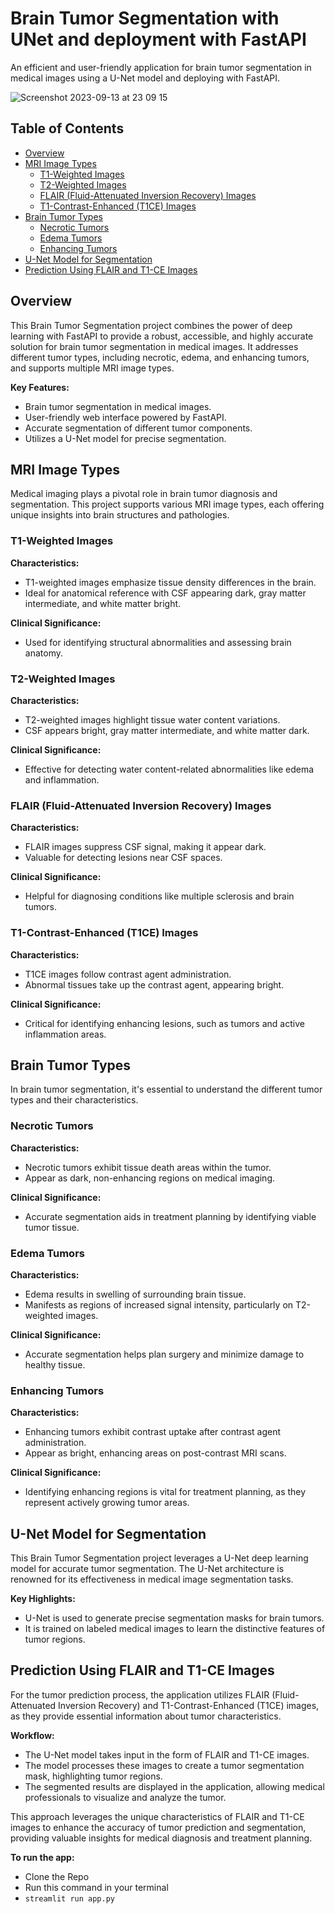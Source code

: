 # Brain Tumor Segmentation with UNet and deployment with FastAPI

An efficient and user-friendly application for brain tumor segmentation in medical images using a U-Net model and deploying with FastAPI.

![Screenshot 2023-09-13 at 23 09 15](https://github.com/iitimii/Brain-Tumour-Segmentation-with-UNet/assets/106264110/1a9855bf-16f5-4a4a-85de-fc4f0c7bc6a7)

## Table of Contents

- [Overview](#overview)
- [MRI Image Types](#mri-image-types)
  - [T1-Weighted Images](#t1-weighted-images)
  - [T2-Weighted Images](#t2-weighted-images)
  - [FLAIR (Fluid-Attenuated Inversion Recovery) Images](#flair-fluid-attenuated-inversion-recovery-images)
  - [T1-Contrast-Enhanced (T1CE) Images](#t1-contrast-enhanced-t1ce-images)
- [Brain Tumor Types](#brain-tumor-types)
  - [Necrotic Tumors](#necrotic-tumors)
  - [Edema Tumors](#edema-tumors)
  - [Enhancing Tumors](#enhancing-tumors)
- [U-Net Model for Segmentation](#u-net-model-for-segmentation)
- [Prediction Using FLAIR and T1-CE Images](#prediction-using-flair-and-t1-ce-images)

## Overview

This Brain Tumor Segmentation project combines the power of deep learning with FastAPI to provide a robust, accessible, and highly accurate solution for brain tumor segmentation in medical images. It addresses different tumor types, including necrotic, edema, and enhancing tumors, and supports multiple MRI image types.

**Key Features:**

- Brain tumor segmentation in medical images.
- User-friendly web interface powered by FastAPI.
- Accurate segmentation of different tumor components.
- Utilizes a U-Net model for precise segmentation.

## MRI Image Types

Medical imaging plays a pivotal role in brain tumor diagnosis and segmentation. This project supports various MRI image types, each offering unique insights into brain structures and pathologies.

### T1-Weighted Images

**Characteristics:**

- T1-weighted images emphasize tissue density differences in the brain.
- Ideal for anatomical reference with CSF appearing dark, gray matter intermediate, and white matter bright.

**Clinical Significance:**

- Used for identifying structural abnormalities and assessing brain anatomy.

### T2-Weighted Images

**Characteristics:**

- T2-weighted images highlight tissue water content variations.
- CSF appears bright, gray matter intermediate, and white matter dark.

**Clinical Significance:**

- Effective for detecting water content-related abnormalities like edema and inflammation.

### FLAIR (Fluid-Attenuated Inversion Recovery) Images

**Characteristics:**

- FLAIR images suppress CSF signal, making it appear dark.
- Valuable for detecting lesions near CSF spaces.

**Clinical Significance:**

- Helpful for diagnosing conditions like multiple sclerosis and brain tumors.

### T1-Contrast-Enhanced (T1CE) Images

**Characteristics:**

- T1CE images follow contrast agent administration.
- Abnormal tissues take up the contrast agent, appearing bright.

**Clinical Significance:**

- Critical for identifying enhancing lesions, such as tumors and active inflammation areas.

## Brain Tumor Types

In brain tumor segmentation, it's essential to understand the different tumor types and their characteristics.

### Necrotic Tumors

**Characteristics:**

- Necrotic tumors exhibit tissue death areas within the tumor.
- Appear as dark, non-enhancing regions on medical imaging.

**Clinical Significance:**

- Accurate segmentation aids in treatment planning by identifying viable tumor tissue.

### Edema Tumors

**Characteristics:**

- Edema results in swelling of surrounding brain tissue.
- Manifests as regions of increased signal intensity, particularly on T2-weighted images.

**Clinical Significance:**

- Accurate segmentation helps plan surgery and minimize damage to healthy tissue.

### Enhancing Tumors

**Characteristics:**

- Enhancing tumors exhibit contrast uptake after contrast agent administration.
- Appear as bright, enhancing areas on post-contrast MRI scans.

**Clinical Significance:**

- Identifying enhancing regions is vital for treatment planning, as they represent actively growing tumor areas.

## U-Net Model for Segmentation

This Brain Tumor Segmentation project leverages a U-Net deep learning model for accurate tumor segmentation. The U-Net architecture is renowned for its effectiveness in medical image segmentation tasks.

**Key Highlights:**

- U-Net is used to generate precise segmentation masks for brain tumors.
- It is trained on labeled medical images to learn the distinctive features of tumor regions.

## Prediction Using FLAIR and T1-CE Images

For the tumor prediction process, the application utilizes FLAIR (Fluid-Attenuated Inversion Recovery) and T1-Contrast-Enhanced (T1CE) images, as they provide essential information about tumor characteristics.

**Workflow:**

- The U-Net model takes input in the form of FLAIR and T1-CE images.
- The model processes these images to create a tumor segmentation mask, highlighting tumor regions.
- The segmented results are displayed in the application, allowing medical professionals to visualize and analyze the tumor.

This approach leverages the unique characteristics of FLAIR and T1-CE images to enhance the accuracy of tumor prediction and segmentation, providing valuable insights for medical diagnosis and treatment planning.


**To run the app:**
- Clone the Repo
- Run this command in your terminal
- ```streamlit run app.py```
